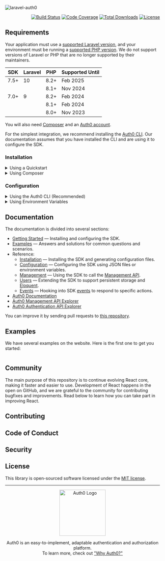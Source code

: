 ![laravel-auth0](https://cdn.auth0.com/website/sdks/banners/laravel-auth0-banner.png)

<p align="right">
<a href="https://github.com/auth0/laravel-auth0/actions"><img src="https://github.com/auth0/laravel-auth0/actions/workflows/main.yml/badge.svg?event=push" alt="Build Status"></a>
<a href="https://codecov.io/gh/auth0/laravel-auth0"><img src="https://codecov.io/gh/auth0/laravel-auth0/branch/main/graph/badge.svg?token=vEwn6TPADf" alt="Code Coverage"></a>
<a href="https://packagist.org/packages/auth0/laravel-auth0"><img src="https://img.shields.io/packagist/dt/auth0/login" alt="Total Downloads"></a>
<a href="https://packagist.org/packages/auth0/login"><img src="https://img.shields.io/packagist/l/auth0/login" alt="License"></a>
</p>

## Requirements

Your application must use a [supported Laravel version](https://laravelversions.com/en), and your environment must be running a [supported PHP version](https://www.php.net/supported-versions.php). We do not support versions of Laravel or PHP that are no longer supported by their maintainers.

| SDK  | Laravel | PHP  | Supported Until |
| ---- | ------- | ---- | --------------- |
| 7.5+ | 10      | 8.2+ | Feb 2025        |
|      |         | 8.1+ | Nov 2024        |
| 7.0+ | 9       | 8.2+ | Feb 2024        |
|      |         | 8.1+ | Feb 2024        |
|      |         | 8.0+ | Nov 2023        |

You will also need [Composer](https://getcomposer.org/) and an [Auth0 account](https://auth0.com/signup).

For the simplest integration, we recommend installing the [Auth0 CLI](https://auth0.com/docs/cli). Our documentation assumes that you have installed the CLI and are using it to configure the SDK.

### Installation

<details>
<summary>Using a Quickstart</summary>

We provide a bootstrapped Laravel application pre-configured with the SDK that you can use to get started quickly.

```shell
composer create-project auth0-samples/laravel auth0-laravel-app
```
</details>

<details>
<summary>Using Composer</summary>

Use Composer to install the SDK in your application:

```shell
composer require auth0/login:^7.8 --update-with-all-dependencies
```

Then generate an SDK configuration file for your application:

```shell
php artisan vendor:publish --tag auth0
```
</details>

### Configuration

<details>
<summary>Using the Auth0 CLI (Recommended)</summary>

You will need to download the CLI and authenticate it with your Auth0 account. You can then use it to create the configuration files for your application.

1. Download the [Auth0 CLI](https://github.com/auth0/auth0-cli) to your application's root directory:

    > **Note**
    > If you are using the Quickstart application, the CLI was bundled for you, and you can skip to the next step.

    ```shell
    curl -sSfL https://raw.githubusercontent.com/auth0/auth0-cli/main/install.sh | sh -s -- -b .
    ```

2. Then authenticate with your Auth0 account:

    ```shell
    ./auth0 login
    ```

3. Create a new application with Auth0:

    ```shell
    ./auth0 apps create \
    --name "My Laravel Application" \
    --type "regular" \
    --auth-method "post" \
    --callbacks "http://localhost:8000/callback" \
    --logout-urls "http://localhost:8000" \
    --reveal-secrets \
    --no-input \
    --json > .auth0.app.json
    ```

4. Create a new API with Auth0

    ```shell
    ./auth0 apis create \
    --name "My Laravel Application API" \
    --identifier "https://github.com/auth0/laravel-auth0" \
    --offline-access \
    --no-input \
    --json > .auth0.api.json
    ```

5. The files created by these commands contain sensitive credentials. It is important you do not commit these to version control.

    If you're using Git, you should add them to your `.gitignore` file:

    ```bash
    echo ".auth0.*.json" >> .gitignore
    ```
</details>

<details>
<summary>Using Environment Variables</summary>

</details>

## Documentation

The documentation is divided into several sections:

-   [Getting Started](./README.md#getting-started) — Installing and configuring the SDK.
-   [Examples](./EXAMPLES.md) — Answers and solutions for common questions and scenarios.
-   Reference:
    -   [Installation](./docs/Installation.md) — Installing the SDK and generating configuration files.
    -   [Configuration](./docs/Configuration.md) — Configuring the SDK using JSON files or environment variables.
    -   [Management](./docs/Management.md) — Using the SDK to call the [Management API](https://auth0.com/docs/api/management/v2).
    -   [Users](./docs/Users.md) — Extending the SDK to support persistent storage and [Eloquent](https://laravel.com/docs/eloquent).
    -   [Events](./docs/Events.md) — Hooking into SDK [events](https://laravel.com/docs/events) to respond to specific actions.
-   [Auth0 Documentation](https://www.auth0.com/docs)
-   [Auth0 Management API Explorer](https://auth0.com/docs/api/management/v2)
-   [Auth0 Authentication API Explorer](https://auth0.com/docs/api/authentication)

You can improve it by sending pull requests to [this repository](https://github.com/auth0/laravel-auth0).

## Examples

We have several examples on the website. Here is the first one to get you started:

```php

```

## Community

The main purpose of this repository is to continue evolving React core, making it faster and easier to use. Development of React happens in the open on GitHub, and we are grateful to the community for contributing bugfixes and improvements. Read below to learn how you can take part in improving React.

## Contributing

## Code of Conduct

## Security

## License

This library is open-sourced software licensed under the [MIT license](./LICENSE.md).

---

<p align="center">
  <picture>
    <source media="(prefers-color-scheme: light)" srcset="https://cdn.auth0.com/website/sdks/logos/auth0_light_mode.png" width="150">
    <source media="(prefers-color-scheme: dark)" srcset="https://cdn.auth0.com/website/sdks/logos/auth0_dark_mode.png" width="150">
    <img alt="Auth0 Logo" src="https://cdn.auth0.com/website/sdks/logos/auth0_light_mode.png" width="150">
  </picture>
</p>

<p align="center">Auth0 is an easy-to-implement, adaptable authentication and authorization platform.<br />To learn more, check out <a href="https://auth0.com/why-auth0">"Why Auth0?"</a></p>
